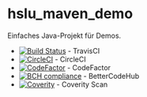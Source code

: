 # hslu_maven_demo

Einfaches Java-Projekt für Demos.

 * [![Build Status](https://travis-ci.org/rgisler/hslu_maven_demo.svg?branch=master)](https://travis-ci.org/rgisler/hslu_maven_demo) - TravisCI
 * [![CircleCI](https://circleci.com/gh/rgisler/hslu_maven_demo.svg?style=svg)](https://circleci.com/gh/rgisler/hslu_maven_demo) - CircleCI
 * [![CodeFactor](https://www.codefactor.io/repository/github/rgisler/hslu_maven_demo/badge)](https://www.codefactor.io/repository/github/rgisler/hslu_maven_demo) - CodeFactor 
 * [![BCH compliance](https://bettercodehub.com/edge/badge/rgisler/hslu_maven_demo)](https://bettercodehub.com/) - BetterCodeHub
 * [![Coverity](https://scan.coverity.com/projects/12494/badge.svg)](https://scan.coverity.com/projects/rgisler-hslu_maven_demo) - Coverity Scan
